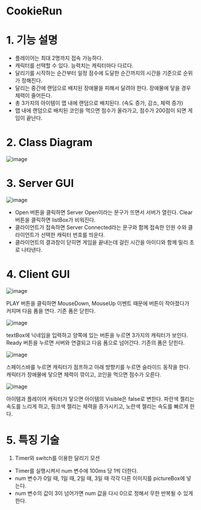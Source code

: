 # CookieRun

# 1. 기능 설명
* 플레이어는 최대 2명까지 접속 가능하다.
* 캐릭터를 선택할 수 있다. 능력치는 캐릭터마다 다르다.
* 달리기를 시작하는 순간부터 일정 점수에 도달한 순간까지의 시간을 기준으로 순위가 정해진다.
* 달리는 중간에 랜덤으로 배치된 장애물을 피해서 달려야 한다. 장애물에 닿을 경우 체력이 줄어든다.
* 총 3가지의 아이템이 맵 내에 랜덤으로 배치된다. (속도 증가, 감소, 체력 증가)
* 맵 내에 랜덤으로 배치된 코인을 먹으면 점수가 올라가고, 점수가 200점이 되면 게임이 끝난다.

# 2. Class Diagram
![image](https://user-images.githubusercontent.com/76842423/155287470-e1e47495-51d8-40e3-b889-5f6e0cb41834.png)

# 3. Server GUI

![image](https://user-images.githubusercontent.com/76842423/155287956-c49a1cdf-aea2-48b0-8bec-17e1c86b243a.png)

* Open 버튼을 클릭하면 Server Open이라는 문구가 뜨면서 서버가 열린다. Clear 버튼을 클릭하면 listBox가 비워진다. 
* 클라이언트가 접속하면 Server Connected라는 문구와 함께 접속한 인원 수와 클라이언트가 선택한 캐릭터 번호를 띄운다.
* 클라이언트의 결과창이 닫히면 게임을 끝내는데 걸린 시간을 아이디와 함께 밀리 초로 나타낸다.

# 4. Client GUI

![image](https://user-images.githubusercontent.com/76842423/155288803-03d09785-7209-4817-8ea6-b74262d9eb89.png)

PLAY 버튼을 클릭하면 MouseDown, MouseUp 이벤트 때문에 버튼이 작아졌다가 커지며 다음 폼을 연다. 기존 폼은 닫힌다.

![image](https://user-images.githubusercontent.com/76842423/155288896-037503f4-5b4c-4559-99e9-81afef468683.png)

textBox에 닉네임을 입력하고 양쪽에 있는 버튼을 누르면 3가지의 캐릭터가 보인다. Ready 버튼을 누르면 서버와 연결되고 다음 폼으로 넘어간다. 기존의 폼은 닫힌다.

![image](https://user-images.githubusercontent.com/76842423/155288982-7e36bf2d-7170-4114-b8ad-434eb921ba8a.png)

스페이스바를 누르면 캐릭터가 점프하고 아래 방향키를 누르면 슬라이드 동작을 한다. 캐릭터가 장애물에 닿으면 체력이 깎이고, 코인을 먹으면 점수가 오른다.

![image](https://user-images.githubusercontent.com/76842423/155289070-511fd544-bde6-46f1-9074-b1daceb804a1.png)

아이템과 플레이어 캐릭터가 닿으면 아이템의 Visible은 false로 변한다. 파란색 젤리는 속도를 느리게 하고, 핑크색 젤리는 체력을 증가시키고, 노란색 젤리는 속도를 빠르게 한다.

# 5. 특징 기술

1. Timer와 switch를 이용한 달리기 모션
  - Timer를 실행시켜서 num 변수에 100ms 당 1씩 더한다. 
  - num 변수가 0일 때, 1일 때, 2일 때, 3일 때 각각 다른 이미지를 pictureBox에 넣는다.
  - num 변수의 값이 3이 넘어가면 num 값을 다시 0으로 정해서 무한 반복될 수 있게 한다.




